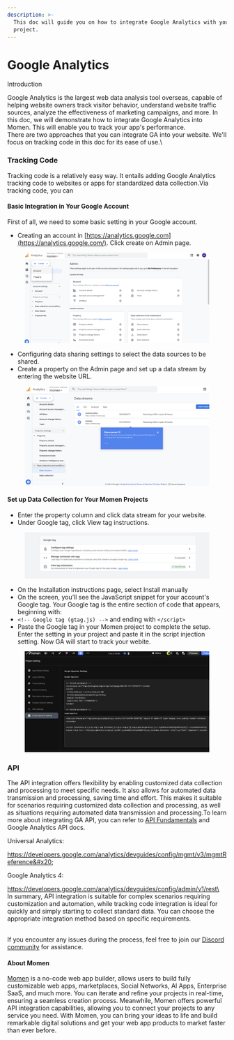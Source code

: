 ```yaml
---
description: >-
  This doc will guide you on how to integrate Google Analytics with your Momen
  project.
---
```


# Google Analytics

Introduction

Google Analytics is the largest web data analysis tool overseas, capable of helping website owners track visitor behavior, understand website traffic sources, analyze the effectiveness of marketing campaigns, and more. In this doc, we will demonstrate how to integrate Google Analytics into Momen. This will enable you to track your app's performance.\
There are two approaches that you can integrate GA into your website. We'll focus on tracking code in this doc for its ease of use.\


### Tracking Code

Tracking code is a relatively easy way. It entails adding Google Analytics tracking code to websites or apps for standardized data collection.Via tracking code, you can

#### Basic Integration in Your Google Account

First of all, we need to some basic setting in your Google account.

* Creating an account in [https://analytics.google.com](https://analytics.google.com/). Click create on Admin page.

<figure><img src="../../../.gitbook/assets/截屏2024-03-11 15.24.28.png" alt="Set up your google analytics account"><figcaption></figcaption></figure>

* Configuring data sharing settings to select the data sources to be shared.
* Create a property on the Admin page and set up a data stream by entering the website URL.

<figure><img src="../../../.gitbook/assets/截屏2024-03-11 15.25.53.png" alt="add the data stream"><figcaption></figcaption></figure>

#### Set up Data Collection for Your Momen Projects

* Enter the property column and click data stream for your website.
* Under Google tag, click View tag instructions.

<figure><img src="../../../.gitbook/assets/截屏2024-03-11 15.39.37.png" alt="find google tag in google analytics"><figcaption></figcaption></figure>

* On the Installation instructions page, select Install manually
* On the screen, you’ll see the JavaScript snippet for your account's Google tag. Your Google tag is the entire section of code that appears, beginning with:&#x20;
* `<!-- Google tag (gtag.js) -->` and ending with `</script>`
* Paste the Google tag in your Momen project to complete the setup. Enter the setting in your project and paste it in the script injection setting. Now GA will start to track your webite.

<figure><img src="../../../.gitbook/assets/截屏2024-03-11 15.52.03.png" alt="configure Google analytics script in a no code tool"><figcaption></figcaption></figure>

### API

The API integration offers flexibility by enabling customized data collection and processing to meet specific needs. It also allows for automated data transmission and processing, saving time and effort. This makes it suitable for scenarios requiring customized data collection and processing, as well as situations requiring automated data transmission and processing.To learn more about integrating GA API, you can refer to [API Fundamentals](https://docs.momen.app/data/api/api-fundamentals) and Google Analytics API docs.

Universal Analytics:

https://developers.google.com/analytics/devguides/config/mgmt/v3/mgmtReference&#x20;

Google Analytics 4:&#x20;

https://developers.google.com/analytics/devguides/config/admin/v1/rest\
\
In summary, API integration is suitable for complex scenarios requiring customization and automation, while tracking code integration is ideal for quickly and simply starting to collect standard data. You can choose the appropriate integration method based on specific requirements.

\
If you encounter any issues during the process, feel free to join our [Discord community](https://discord.com/invite/UCyhySSXfz) for assistance.

#### **About Momen**

[Momen](https://momen.app/?channel=blog-about) is a no-code web app builder, allows users to build fully customizable web apps, marketplaces, Social Networks, AI Apps, Enterprise SaaS, and much more. You can iterate and refine your projects in real-time, ensuring a seamless creation process. Meanwhile, Momen offers powerful API integration capabilities, allowing you to connect your projects to any service you need. With Momen, you can bring your ideas to life and build remarkable digital solutions and get your web app products to market faster than ever before.
